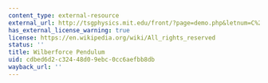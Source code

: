 ```yaml
---
content_type: external-resource
external_url: http://tsgphysics.mit.edu/front/?page=demo.php&letnum=C%2022&show=0
has_external_license_warning: true
license: https://en.wikipedia.org/wiki/All_rights_reserved
status: ''
title: Wilberforce Pendulum
uid: cdbed6d2-c324-48d0-9ebc-0cc6aefbb8db
wayback_url: ''
---
```

